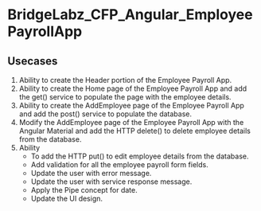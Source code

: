 # BridgeLabz_CFP_Angular_EmployeePayrollApp

## Usecases
1. Ability to create the Header portion of the Employee Payroll App.
2. Ability to create the Home page of the Employee Payroll App and add the get() service to populate the page with the employee details.
3. Ability to create the AddEmployee page of the Employee Payroll App and add the post() service to populate the database.
4. Modify the AddEmployee page of the Employee Payroll App with the Angular Material and add the HTTP delete() to delete employee details from the database.
5. Ability 
    - To add the HTTP put() to edit employee details from the database.
    - Add validation for all the employee payroll form fields.
    - Update the user with error message.
    - Update the user with service response message.
    - Apply the Pipe concept for date.
    - Update the UI design.
